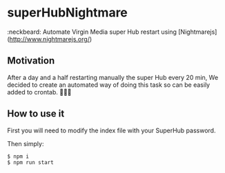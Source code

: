 # superHubNightmare
:neckbeard: Automate Virgin Media super Hub restart using [Nightmarejs] (http://www.nightmarejs.org/)

## Motivation
After a day and a half restarting manually the super Hub every 20 min, We decided to create an automated way of doing this task so can be easily added to crontab. :tada::tada::tada:

## How to use it

First you will need to modify the index file with your SuperHub password.

Then simply:

```
$ npm i
$ npm run start
```
